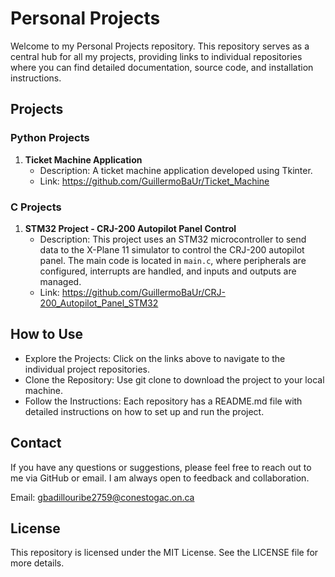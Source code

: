 # Personal Projects

Welcome to my Personal Projects repository. This repository serves as a central hub for all my projects, providing links to individual repositories where you can find detailed documentation, source code, and installation instructions.

## Projects

### Python Projects

1. **Ticket Machine Application**
   - Description: A ticket machine application developed using Tkinter.
   - Link: https://github.com/GuillermoBaUr/Ticket_Machine

### C Projects

1. **STM32 Project - CRJ-200 Autopilot Panel Control**
    - Description: This project uses an STM32 microcontroller to send data to the X-Plane 11 simulator to control the CRJ-200 autopilot panel. The main code is located in `main.c`, where peripherals are configured, interrupts are handled, and inputs and outputs are managed.
    - Link: https://github.com/GuillermoBaUr/CRJ-200_Autopilot_Panel_STM32
      
## How to Use
- Explore the Projects: Click on the links above to navigate to the individual project repositories.
- Clone the Repository: Use git clone to download the project to your local machine.
- Follow the Instructions: Each repository has a README.md file with detailed instructions on how to set up and run the project.

## Contact
If you have any questions or suggestions, please feel free to reach out to me via GitHub or email. I am always open to feedback and collaboration.

Email: gbadillouribe2759@conestogac.on.ca

## License
This repository is licensed under the MIT License. See the LICENSE file for more details.

